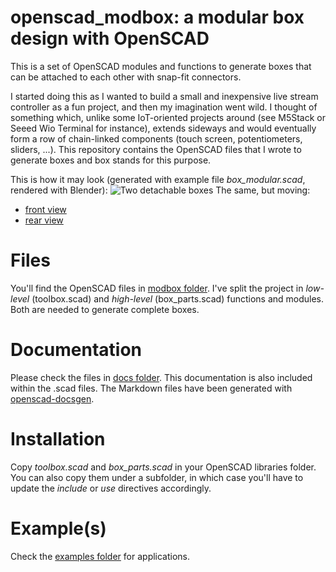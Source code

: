 # openscad_modbox: a modular box design with OpenSCAD
This is a set of OpenSCAD modules and functions to generate boxes that can be attached to each other with snap-fit connectors.

I started doing this as I wanted to build a small and inexpensive live stream controller as a fun project, and then my imagination went wild. I thought of something which, unlike some IoT-oriented projects around (see M5Stack or Seeed Wio Terminal for instance), extends sideways and would eventually form a row of chain-linked components (touch screen, potentiometers, sliders, ...). This repository contains the OpenSCAD files that I wrote to generate boxes and box stands for this purpose.

This is how it may look (generated with example file *box_modular.scad*, rendered with Blender):
![Two detachable boxes](https://user-images.githubusercontent.com/6388158/114411010-7d16d900-9bb4-11eb-8157-d9c07bd41a52.png)
The same, but moving:
- [front view](https://github.com/vpaeder/openscad_modbox/blob/master/examples/box_modular_front.mp4)
- [rear view](https://github.com/vpaeder/openscad_modbox/blob/master/examples/box_modular_back.mp4)


# Files
You'll find the OpenSCAD files in [modbox folder](https://github.com/vpaeder/openscad_modbox/tree/master/modbox). I've split the project in *low-level* (toolbox.scad) and *high-level* (box_parts.scad) functions and modules. Both are needed to generate complete boxes.

# Documentation
Please check the files in [docs folder](https://github.com/vpaeder/openscad_modbox/tree/master/docs). This documentation is also included within the .scad files. The Markdown files have been generated with [openscad-docsgen](https://pypi.org/project/openscad-docsgen/).

# Installation
Copy *toolbox.scad* and *box_parts.scad* in your OpenSCAD libraries folder. You can also copy them under a subfolder, in which case you'll have to update the *include* or *use* directives accordingly.

# Example(s)
Check the [examples folder](https://github.com/vpaeder/openscad_modbox/tree/master/examples) for applications.
